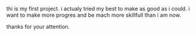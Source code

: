 thi is my first project. i actualy tried my best to make as good as i could.
i want to make more progres and be mach more skillfull than i am now.

thanks for your attention.
